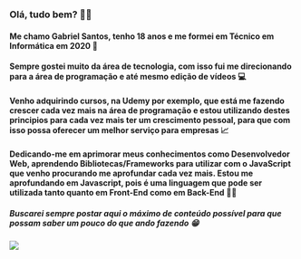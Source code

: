 ### Olá, tudo bem? 🤙👋

#### Me chamo Gabriel Santos, tenho 18 anos e me formei em Técnico em Informática em 2020 🌱
#### Sempre gostei muito da área de tecnologia, com isso fui me direcionando para a área de programação e até mesmo edição de vídeos 💻

#### Venho adquirindo cursos, na Udemy por exemplo, que está me fazendo crescer cada vez mais na área de programação e estou utilizando destes principios para cada vez mais ter um crescimento pessoal, para que com isso possa oferecer um melhor serviço para empresas 📈
#### Dedicando-me em aprimorar meus conhecimentos como Desenvolvedor Web, aprendendo Bibliotecas/Frameworks para utilizar com o JavaScript que venho procurando me aprofundar cada vez mais. Estou me aprofundando em Javascript, pois é uma linguagem que pode ser utilizada tanto quanto em Front-End como em Back-End 🚀🚀

##### Buscarei sempre postar aqui o máximo de conteúdo possível para que possam saber um pouco do que ando fazendo 😁


[<img src="https://img.shields.io/badge/linkedin-%230077B5.svg?&style=for-the-badge&logo=linkedin&logoColor=white" />](https://www.linkedin.com/in/gabriel-santos-87922b170/)
